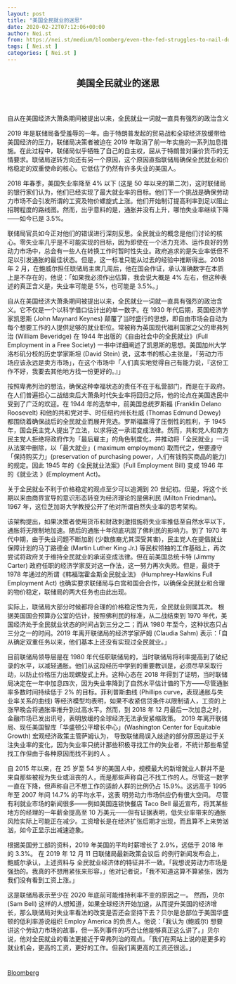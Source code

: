 ```yaml
---
layout: post
title: "美国全民就业的迷思"
date: 2020-02-22T07:12:06+00:00
author: Nei.st
from: https://nei.st/medium/bloomberg/even-the-fed-struggles-to-nail-down-the-meaning-of-full-employment
tags: [ Nei.st ]
categories: [ Nei.st ]
---
```


<article class="post-16603 post type-post status-publish format-standard hentry category-bloomberg" id="post-16603">
 <header class="page-header medium Archives">
  <div class="page-header__image">
  </div>
  <div class="page-header__content">
   <h1 class="page-title text-align-center">
    美国全民就业的迷思
   </h1>
  </div>
 </header>
 <div class="entry-content aesop-entry-content" id="post-16603-content">
  <link as="font" crossorigin="anonymous" href="//cdn.jsdelivr.net/gh/0nd1jyU39XQ/_/glyph/font-face/0uIzqoZjSuJfvSBnvgXTcApMtcVhMcpr.woff" rel="preload" type="font/woff"/>
  <link as="font" crossorigin="anonymous" href="//cdn.jsdelivr.net/gh/0nd1jyU39XQ/_/glyph/font-face/1sTnSLZWDKucPX6SAk.woff" rel="preload" type="font/woff"/>
  <p class="blog-post__description">
   自从在美国经济大萧条期间被提出以来，全民就业一词就一直具有强烈的政治含义
  </p>
  <span id="more-16603">
  </span>
  <div class="container img">
  </div>
  <p>
   2019 年是联储局备受羞辱的一年。由于特朗普发起的贸易战和全球经济放缓带给美国经济的压力，联储局决策者被迫在 2019 年取消了前一年实施的一系列加息措施。在此过程中，联储局似乎牺牲了自己的自主权，屈从于特朗普对廉价货币的无情要求。联储局逆转方向还有另一个原因，这个原因直指联储局确保全民就业和价格稳定的双重使命的核心。它低估了仍然有许多失业的美国人。
  </p>
  <p>
   2018 年春季，美国失业率降至 4% 以下 (这是 50 年以来的第二次)，这时联储局的银行家们认为，他们已经实现了最大就业率的目标。他们下一个挑战是确保劳动力市场不会引发所谓的工资及物价螺旋式上涨。他们开始制订提高利率到足以阻止招聘程度的路线图。然而，出乎意料的是，通胀并没有上升，哪怕失业率继续下降——如今已是 3.5%。
  </p>
  <p>
   联储局官员如今正对他们的错误进行深刻反思。全民就业的概念是他们讨论的核心。零失业率几乎是不可能实现的目标，因为即使在一个活力充沛、运作良好的劳动力市场中，总会有一些人在转换工作时暂时性失业。政府追求的是失业率低但不足以引发通胀的最佳状态。但是，这一标准只能从过去的经验中推断得出。2018 年 2 月，在鲍威尔担任联储局主席几周后，他在国会作证，承认准确数字在本质上是不存在的，他说：「如果我必须作出估算，我会说大概是 4% 左右，但这种表述的真正含义是，失业率可能是 5%，也可能是 3.5%。」
  </p>
  <p>
   自从在美国经济大萧条期间被提出以来，全民就业一词就一直具有强烈的政治含义。它不仅是一个以科学借口估计出的单一数字。在 1930 年代后期，英国经济学家凯恩斯 (John Maynard Keynes) 颠覆了当时盛行的思想，即自由市场会自动为每个想要工作的人提供足够的就业职位。常被称为英国现代福利国家之父的卑弗列治 (William Beveridge) 在 1944 年出版的《自由社会中的全民就业》(Full Employment in a Free Society) 一书中详细阐述了凯恩斯的思想。美国加州大学洛杉矶分校的历史学家斯坦 (David Stein) 说，这本书的核心主张是，「劳动力市场应该永远是卖方市场」，在这个市场中「人们真实地觉得自己有能力说，『这份工作不好，我要去其他地方找一份更好的。』」
  </p>
  <p>
   按照卑弗列治的想法，确保这种幸福状态的责任不在于私营部门，而是在于政府。在人们普遍担心二战结束后大萧条时代失业率将回归之际，他的论点在美国选民中受到了广泛的欢迎。在 1944 年的选举中，前美国总统罗斯福 (Franklin Delano Roosevelt) 和他的共和党对手、时任纽约州长杜威 (Thomas Edmund Dewey) 都围绕着确保战后的全民就业而展开竞选。罗斯福赢得了压倒性的胜利，于 1945 年，国会民主党人提出了立法，以求将这一承诺变成法律。然而，共和党人和南方民主党人拒绝将政府作为「最后雇主」的角色制度化，并推动将「全民就业」一词从法案中删除，以「最大就业」( maximum employment) 取而代之，但要遵守「保持购买力」(preservation of purchasing power，人们有钱购买商品的能力) 的规定。因此 1945 年的《全民就业法案》(Full Employment Bill) 变成 1946 年的《就业法 》(Employment Act)。
  </p>
  <div class="code-block code-block-1" style="margin: 8px 0; clear: both;">
   <div class="container ads_KbHEVhh8Rw">
    <div class="card card--blog post-sidebar">
     <div class="card-body">
      <div class="logo_ngcontent-kty-0">
      </div>
      <div class="iframe-blocker U6XAMK63Vh00WqvF2BacIQ">
       <div class="background-h60B">
       </div>
       <div class="WumZiPCS4MeMw4pxQ">
       </div>
      </div>
     </div>
     <div class="card-footer">
      <div class="card-footer-wrapper" layout="row bottom-left">
      </div>
     </div>
    </div>
   </div>
  </div>
  <p>
   关于全民就业不利于价格稳定的观点至少可以追溯到 20 世纪初。但是，将这个长期以来由商界宣导的意识形态转变为经济理论的是佛利民 (Milton Friedman)。1967 年，这位芝加哥大学教授公开了他对所谓自然失业率的思考架构。
  </p>
  <p>
   该架构提出，如果决策者使用货币和财政刺激措施将失业率推低至自然水平以下，通胀将无限制地加速。随后的通胀十年彻底巩固了佛利民的影响力。到了 1970 年代中期，由于失业问题不断加剧 (少数族裔尤其深受其害)，民主党人在提倡就业保障计划的马丁路德金 (Martin Luther King Jr.) 等民权领袖的工作基础上，再次尝试将政府关于维持全民就业的承诺变成法律。但在前美国总统卡特 (Jimmy Carter) 政府任职的经济学家反对这一作法，这一努力再次失败。但是，最终于 1978 年通过的所谓《韩福瑞霍金斯全民就业法》 (Humphrey-Hawkins Full Employment Act) 也确实要求联储局与白宫和国会合作，以确保全民就业和合理的物价稳定，联储局的两大任务也由此出现。
  </p>
  <p>
   <span class="markup--p">
    实际上，联储局大部分时候都将合理的价格稳定性为先，全民就业则属其次。
   </span>
   根据美国国会预算办公室的估计，按照佛利民的标准，从二战结束到 1970 年代，美国经济处于全民就业状态的时间占到三分之二；而从 1980 年至今，这种状态只占三分之一的时间。2019 年离开联储局的经济学家萨姆 (Claudia Sahm) 表示：「自从确定双重任务以来，他们基本上还没有实现过全民就业。」
  </p>
  <p>
   目前联储局领导层是在 1980 年代任职联储局的，当时联储局将利率提高到了破纪录的水平，以减轻通胀。他们从这段经历中学到的重要教训是，必须尽早采取行动，以防止价格压力出现螺旋式上升。这种心态在 2018 年得到了证明，当时联储局决定在一年中加息四次，因为失业率降到了自然水平估计值的下方——尽管通胀率多数时间持续低于 2% 的目标。菲利普斯曲线 (Phillips curve，表现通胀与失业率关系的曲线) 等经济模型均表明，如果不收紧信贷条件以限制请人，工资的上涨早晚会将通胀率推升到过高水平。然而，到 2018 年 12 月最后一次加息之时，金融市场已发出讯号，表明放缓的全球经济无法承受紧缩政策。 2019 年离开联储局、现任美国智库「华盛顿公平增长中心」(Washington Center for Equitable Growth) 宏观经济政策主管萨姆认为，
   <span class="markup--p">
    导致联储局误入歧途的部分原因是过于关注失业率的变化，因为失业率只统计那些积极寻找工作的失业者，不统计那些希望找工作但由于各种原因而找不到的人
   </span>
   。
  </p>
  <p>
   自 2015 年以来，在 25 岁至 54 岁的美国人中，规模最大的新增就业人群并不是来自那些被视为失业或沮丧的人，而是那些声称自己不找工作的人。尽管这一数字一直在下降，但声称自己不想工作的适龄人群的比例仍占 15.9%。这远高于 1995 年至 2007 年间 14.7% 的平均水平，这表 明劳动力市场供应仍有很大空间。 尽管有利就业市场的新闻很多——例如美国连锁快餐店 Taco Bell 最近宣布，将其某些地方的经理的一年薪金提高至 10 万美元——但有证据表明，低失业率带来的通胀风险实际上可能正在减少。工资增长是在经济扩张后期才出现，而且算不上来势汹汹，如今正显示出减速迹象。
  </p>
  <p>
   根据美国劳工部的资料，2019 年美国的平均时薪增长了 2.9%，远低于 2018 年的 3.3%。 在 2019 年 12 月 11 日联储局最新政策会议后 的例行新闻发布会上，鲍威尔承认，上述资料与 全民就业经济体的特征并不一致。「我想说劳动力市场是强劲的。我真的不想用紧张来形容，」他对记者说，「我不知道这算不算紧张，因为我们没有看到工资上涨。」
  </p>
  <div class="code-block code-block-1" style="margin: 8px 0; clear: both;">
   <div class="container ads_KbHEVhh8Rw">
    <div class="card card--blog post-sidebar">
     <div class="card-body">
      <div class="logo_ngcontent-kty-0">
      </div>
      <div class="iframe-blocker U6XAMK63Vh00WqvF2BacIQ">
       <div class="background-h60B">
       </div>
       <div class="WumZiPCS4MeMw4pxQ">
       </div>
      </div>
     </div>
     <div class="card-footer">
      <div class="card-footer-wrapper" layout="row bottom-left">
      </div>
     </div>
    </div>
   </div>
  </div>
  <p>
   这是联储局表示至少在 2020 年底前可能维持利率不变的原因之一。 然而，贝尔 (Sam Bell) 这样的人想知道，如果全球经济开始加速，从而提升美国的经济增长，那么联储局对失业率看法的改变是否还会坚持下去？贝尔是总部位于美国华盛顿的低利率游说组织 Employ America 的负责人。他说：「我认为 (鲍威尔) 想要讲这个劳动力市场的故事，但一系列事件的巧合让他能够真正这么讲了。」贝尔说，他对全民就业的看法更接近于卑弗列治的观点。「我们在网站上说的是更多的就业机会，更高的工资，更好的工作。但我们离更高的工资还很远。」
  </p>
  <div class="container qyoLgsBMfk2RyP6PZqEQUQ">
   <div class="TA9FsqtAclEQEnnC">
    <a class="q9pBoz6iftkg" href="https://nei.st/medium/bloomberg?source=https://www.bloomberg.com/news/articles/2020-01-24/fed-struggles-to-nail-down-the-meaning-of-full-employment" rel="noopener noreferrer nofollow">
     <div class="ISq0AssRMiRdK46s31e1tA">
      <div class="VBC0sS11TRzyNj7ur4DqLQ">
      </div>
     </div>
    </a>
   </div>
  </div>
  <div class="code-block code-block-2" style="margin: 8px 0; clear: both;">
   <br/>
   <div class="container ads_KbHEVhh8Rw">
    <div class="card card--blog post-sidebar">
     <div class="card-body">
      <div class="logo_ngcontent-kty-0">
      </div>
      <div class="iframe-blocker U6XAMK63Vh00WqvF2BacIQ">
       <div class="background-h60B">
       </div>
       <div class="WumZiPCS4MeMw4pxQ">
       </div>
      </div>
     </div>
     <div class="card-footer">
      <div class="card-footer-wrapper" layout="row bottom-left">
      </div>
     </div>
    </div>
   </div>
  </div>
 </div>
 <footer class="entry-footer">
  <div class="categories icon-link">
   <a href="https://nei.st/category/medium/bloomberg" rel="category tag">
    Bloomberg
   </a>
  </div>
 </footer>
</article>

